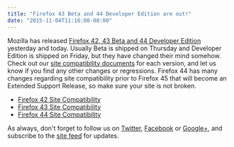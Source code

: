 ```yaml
---
title: "Firefox 43 Beta and 44 Developer Edition are out!"
date: "2015-11-04T11:16:00-08:00"
---
```

Mozilla has released [Firefox 42, 43 Beta and 44 Developer Edition](https://www.mozilla.org/firefox/channel/) yesterday and today. Usually Beta is shipped on Thursday and Developer Edition is shipped on Friday, but they have changed their mind somehow. Check out our [site compatibility documents](https://www.fxsitecompat.com/en-CA/docs/) for each version, and let us know if you find any other changes or regressions. Firefox 44 has many changes regarding site compatibility prior to Firefox 45 that will become an Extended Support Release, so make sure your site is not broken.

* [Firefox 42 Site Compatibility](https://www.fxsitecompat.com/en-CA/versions/42/)
* [Firefox 43 Site Compatibility](https://www.fxsitecompat.com/en-CA/versions/43/)
* [Firefox 44 Site Compatibility](https://www.fxsitecompat.com/en-CA/versions/44/)

As always, don't forget to follow us on [Twitter](https://twitter.com/FxSiteCompat), [Facebook](https://www.facebook.com/FxSiteCompat) or [Google+](https://plus.google.com/+FxSiteCompatibility), and subscribe to the [site feed](https://www.fxsitecompat.com/en-CA/index.xml) for updates.
